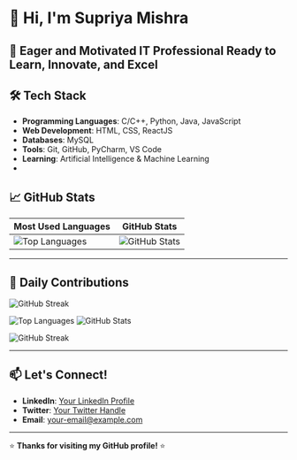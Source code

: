 # 👋 Hi, I'm Supriya Mishra

🚀 **Eager and Motivated IT Professional Ready to Learn, Innovate, and Excel**
---

## 🛠️ **Tech Stack**
- **Programming Languages**: C/C++, Python, Java, JavaScript  
- **Web Development**: HTML, CSS, ReactJS
- **Databases**: MySQL  
- **Tools**: Git, GitHub, PyCharm, VS Code  
- **Learning**: Artificial Intelligence & Machine Learning
-

## 📈 **GitHub Stats**

| Most Used Languages | GitHub Stats |
|---------------------|--------------|
| ![Top Languages](https://github-readme-stats.vercel.app/api/top-langs/?username=SupriyaMishra739&layout=compact&theme=radical) | ![GitHub Stats](https://github-readme-stats.vercel.app/api?username=SupriyaMishra739&show_icons=true&theme=radical) |

---

## 🌟 **Daily Contributions**
![GitHub Streak](https://github-readme-streak-stats.herokuapp.com/?user=SupriyaMishra739&theme=radical)

![Top Languages](https://github-readme-stats.vercel.app/api/top-langs/?username=SupriyaMishra739&layout=compact&theme=radical)
![GitHub Stats](https://github-readme-stats.vercel.app/api?username=SupriyaMishra739&show_icons=true&theme=radical)


![GitHub Streak](https://github-readme-streak-stats.herokuapp.com/?user=SupriyaMishra739&theme=radical)

---

## 📫 **Let's Connect!**
- **LinkedIn**: [Your LinkedIn Profile](https://www.linkedin.com/in/your-profile)  
- **Twitter**: [Your Twitter Handle](https://twitter.com/your-handle)  
- **Email**: [your-email@example.com](mailto:your-email@example.com)  

---

⭐ **Thanks for visiting my GitHub profile!** ⭐

